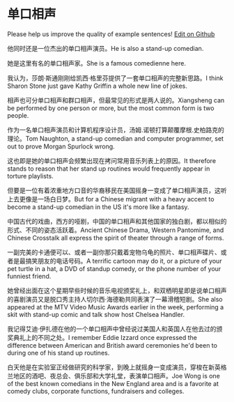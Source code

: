 # 单口相声

Please help us improve the quality of example sentences! [Edit on Github](https://github.com/jiyushe/jiyu-example-sentence-source/blob/main/chinese/dankouxiangsheng.md)

<p><span class="chinese">他同时还是一位杰出的单口相声演员。</span><span class="english">He is also a stand-up comedian.</span></p>

<p><span class="chinese">她是这里有名的单口相声家。</span><span class="english">She is a famous comedienne here.</span></p>

<p><span class="chinese">我认为，莎朗·斯通刚刚给凯西·格里芬提供了一套单口相声的完整新思路。</span><span class="english">I think Sharon Stone just gave Kathy Griffin a whole new line of jokes.</span></p>

<p><span class="chinese">相声也可分单口相声和群口相声，但最常见的形式是两人说的。</span><span class="english">Xiangsheng can be performed by one person or more, but the most common form is two people.</span></p>

<p><span class="chinese">作为一名单口相声演员和计算机程序设计员，汤姆.诺顿打算颠覆摩根.史柏路克的理论。</span><span class="english">Tom Naughton, a stand-up comedian and computer programmer, set out to prove Morgan Spurlock wrong.</span></p>

<p><span class="chinese">这也即是她的单口相声会频繁出现在拷问常用音乐列表上的原因。</span><span class="english">It therefore stands to reason that her stand up routines would frequently appear in torture playlists.</span></p>

<p><span class="chinese">但要是一位有着浓重地方口音的华裔移民在美国摇身一变成了单口相声演员，这听上去更像是一场白日梦。</span><span class="english">But for a Chinese migrant with a heavy accent to become a stand-up comedian in the US it's more like a fantasy.</span></p>

<p><span class="chinese">中国古代的戏曲，西方的哑剧，中国的单口相声和其他国家的独白剧，都以相似的形式、不同的姿态活跃着。</span><span class="english">Ancient Chinese Drama, Western Pantomime, and Chinese Crosstalk all express the spirit of theater through a range of forms.</span></p>

<p><span class="chinese">一副完美的卡通便可以、或者一副你那只戴着宠物乌龟的照片、单口相声碟片、或者是最搞笑朋友的电话号码。</span><span class="english">A terrific cartoon may do it, or a picture of your pet turtle in a hat, a DVD of standup comedy, or the phone number of your funniest friend.</span></p>

<p><span class="chinese">她曾经出面在这个星期早些时候的音乐电视颁奖礼上，和双栖明星即是说单口相声的喜剧演员又是脱口秀主持人切尔西·海德勒共同表演了一幕滑稽短剧。</span><span class="english">She also appeared at the MTV Video Music Awards earlier in the week, performing a skit with stand-up comic and talk show host Chelsea Handler.</span></p>

<p><span class="chinese">我记得艾迪·伊扎德在他的一个单口相声中曾经说过美国人和英国人在他去过的颁奖典礼上的不同之处。</span><span class="english">I remember Eddie Izzard once expressed the difference between American and British award ceremonies he'd been to during one of his stand up routines.</span></p>

<p><span class="chinese">白天他是在实验室正经做研究的科学家，到晚上就摇身一变成演员，穿梭在新英格兰地区的酒吧、夜总会、俱乐部和大学礼堂，表演单口相声。</span><span class="english">Joe Wong is one of the best known comedians in the New England area and is a favorite at comedy clubs, corporate functions, fundraisers and colleges.</span></p>

